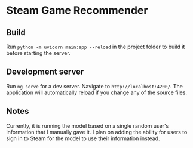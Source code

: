 # Steam Game Recommender

## Build

Run `python -m uvicorn main:app --reload` in the project folder to build it before starting the server.

## Development server

Run `ng serve` for a dev server. Navigate to `http://localhost:4200/`. The application will automatically reload if you change any of the source files.

## Notes

Currently, it is running the model based on a single random user's information that I manually gave it. I plan on adding the ability for users to sign in to Steam for the model to use their information instead.
